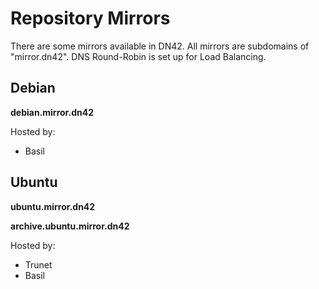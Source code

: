 # Repository Mirrors

There are some mirrors available in DN42. All mirrors are subdomains of "mirror.dn42". DNS Round-Robin is set up for Load Balancing.

## Debian

**debian.mirror.dn42**

Hosted by:
* Basil


## Ubuntu
**ubuntu.mirror.dn42** 

**archive.ubuntu.mirror.dn42**

Hosted by:
* Trunet
* Basil

